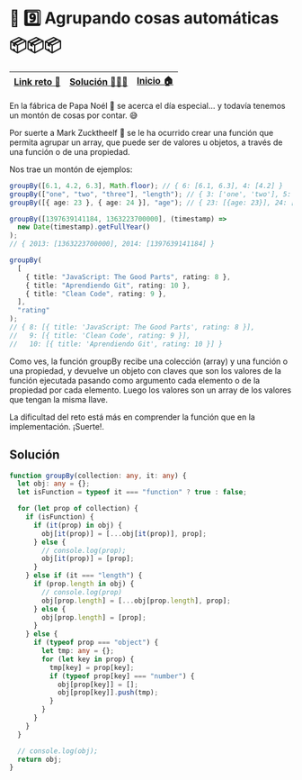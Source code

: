 # 🎯 9️⃣ Agrupando cosas automáticas 📦📦📦

| [Link reto 🔗](https://2021.adventjs.dev/challenges/09) | [Solución 👨🏻‍💻](#solución) | [Inicio 🏠](../README.md) |
| ------------------------------------------------------- | ------------------------ | ------------------------- |

En la fábrica de Papa Noél 🎅 se acerca el día especial... y todavía tenemos un montón de cosas por contar. 😅

Por suerte a Mark Zucktheelf 🧝 se le ha ocurrido crear una función que permita agrupar un array, que puede ser de valores u objetos, a través de una función o de una propiedad.

Nos trae un montón de ejemplos:

```ts
groupBy([6.1, 4.2, 6.3], Math.floor); // { 6: [6.1, 6.3], 4: [4.2] }
groupBy(["one", "two", "three"], "length"); // { 3: ['one', 'two'], 5: ['three'] }
groupBy([{ age: 23 }, { age: 24 }], "age"); // { 23: [{age: 23}], 24: [{age: 24}] }

groupBy([1397639141184, 1363223700000], (timestamp) =>
  new Date(timestamp).getFullYear()
);
// { 2013: [1363223700000], 2014: [1397639141184] }

groupBy(
  [
    { title: "JavaScript: The Good Parts", rating: 8 },
    { title: "Aprendiendo Git", rating: 10 },
    { title: "Clean Code", rating: 9 },
  ],
  "rating"
);
// { 8: [{ title: 'JavaScript: The Good Parts', rating: 8 }],
//   9: [{ title: 'Clean Code', rating: 9 }],
//   10: [{ title: 'Aprendiendo Git', rating: 10 }] }
```

Como ves, la función groupBy recibe una colección (array) y una función o una propiedad, y devuelve un objeto con claves que son los valores de la función ejecutada pasando como argumento cada elemento o de la propiedad por cada elemento. Luego los valores son un array de los valores que tengan la misma llave.

La dificultad del reto está más en comprender la función que en la implementación. ¡Suerte!.

## Solución

```ts
function groupBy(collection: any, it: any) {
  let obj: any = {};
  let isFunction = typeof it === "function" ? true : false;

  for (let prop of collection) {
    if (isFunction) {
      if (it(prop) in obj) {
        obj[it(prop)] = [...obj[it(prop)], prop];
      } else {
        // console.log(prop);
        obj[it(prop)] = [prop];
      }
    } else if (it === "length") {
      if (prop.length in obj) {
        // console.log(prop)
        obj[prop.length] = [...obj[prop.length], prop];
      } else {
        obj[prop.length] = [prop];
      }
    } else {
      if (typeof prop === "object") {
        let tmp: any = {};
        for (let key in prop) {
          tmp[key] = prop[key];
          if (typeof prop[key] === "number") {
            obj[prop[key]] = [];
            obj[prop[key]].push(tmp);
          }
        }
      }
    }
  }

  // console.log(obj);
  return obj;
}
```
